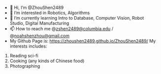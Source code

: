 - 👋 Hi, I’m @ZhouShen2489
- 👀 I’m interested in Robotics, Algorithms
- 🌱 I’m currently learning Intro to Database, Computer Vision, Robot Studio, Digital Manufacturing
- 📫 How to reach me @zshen2489@columbia.edu / @noahshenzhou@gmail.com
- My Github Page is: https://zhoushen2489.github.io/ZhouShen2489/
My interests includes:
1. Reading sci-fi
2. Cooking (any kinds of Chinese food)
3. Photographing

<!---
ZhouShen2489/ZhouShen2489 is a ✨ special ✨ repository because its `README.md` (this file) appears on your GitHub profile.
You can click the Preview link to take a look at your changes.
--->
